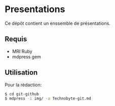 # Presentations

Ce dépôt contient un enssemble de présentations.

## Requis
* MRI Ruby
* mdpress gem


## Utilisation
Pour la rédaction:
```bash
$ cd git-github
$ mdpress -i img/ -a Technobyte-git.md
```